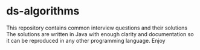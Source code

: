 # ds-algorithms
This repository contains common interview questions and their solutions
The solutions are written in Java with enough clarity and documentation so it can be reproduced in any other programming language.
Enjoy
